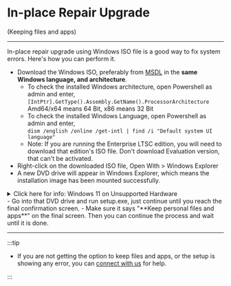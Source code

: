 # In-place Repair Upgrade

(Keeping files and apps)

---

In-place repair upgrade using Windows ISO file is a good way to fix system errors. Here's how you can perform it.

-   Download the Windows ISO, preferably from [MSDL](https://msdl.gravesoft.dev/) in the **same Windows language, and architecture**.
    -   To check the installed Windows architecture, open Powershell as admin and enter,  
        `[IntPtr].GetType().Assembly.GetName().ProcessorArchitecture`  
        Amd64/x64 means 64 Bit, x86 means 32 Bit
    -   To check the installed Windows Language, open Powershell as admin and enter,  
        `dism /english /online /get-intl | find /i "Default system UI language"`
    -   Note: If you are running the Enterprise LTSC edition, you will need to download that edition's ISO file. Don't download Evaluation version, that can't be activated.
-   Right-click on the downloaded ISO file, Open With > Windows Explorer
-   A new DVD drive will appear in Windows Explorer, which means the installation image has been mounted successfully.
<details>
  <summary>Click here for info: Windows 11 on Unsupported Hardware</summary>
- If you're using Windows 11 or upgrading from Windows 10, you may encounter errors due to unsupported hardware.
- To resolve this, you need to install IoT Enterprise 24H2 (2024) edition which is [officially supported](https://learn.microsoft.com/windows/iot/iot-enterprise/Hardware/System_Requirements?tabs=Windows11LTSC#optional-minimum-requirements) on unsupported hardware. 
  - To do that, open the command prompt as admin and,
  - Enter the below command if you are using normal Windows 11 24H2 ISO  
`reg add "HKLM\SOFTWARE\Microsoft\Windows NT\CurrentVersion" /v EditionID /d IoTEnterprise /f`
  - Enter the below command if you are using Windows 11 LTSC 2024 ISO  
`reg add "HKLM\SOFTWARE\Microsoft\Windows NT\CurrentVersion" /v EditionID /d IoTEnterpriseS /f`
- Now quickly run setup.exe as described below.
</details>
-   Go into that DVD drive and run setup.exe, just continue until you reach the final confirmation screen.
-   Make sure it says "**Keep personal files and apps**" on the final screen. Then you can continue the process and wait until it is done.

---

:::tip

-   If you are not getting the option to keep files and apps, or the setup is showing any error, you can [connect with us](troubleshoot.md) for help.

:::
